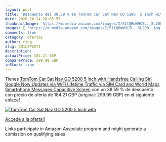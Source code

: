 ```yaml
---
layout: post
title: 'Descuento del 38.59 % en TomTom Car Sat Nav GO 5200  5 Inch with '
date: 2020-10-24 20:05:57
thumbnailImage: 'https://m.media-amazon.com/images/I/51tQRmW9CZL._SL200_.jpg'
images: [ 'https://m.media-amazon.com/images/I/51tQRmW9CZL._SL200_.jpg' ]
comments: true
category: ofertas
author: ring
slug: B01L8PLHTI
description:
actualPrice: 184.21 GBP
comparePrice: 299.99 GBP
inStock: true
---
```


Tienes [TomTom Car Sat Nav GO 5200  5 Inch with Handsfree Calling  Siri  Google Now  Updates via WiFi  Lifetime Traffic via SIM Card and World Maps  Smartphone Messages  Capacitive Screen](https://www.amazon.co.uk/dp/B01L8PLHTI/?tag=tolees0a-21) con un 38.59 % de descuento con precio de oferta de 184.21 GBP (original: 299.99 GBP) en el siguiente enlace!

[![TomTom Car Sat Nav GO 5200  5 Inch with ](https://m.media-amazon.com/images/I/51tQRmW9CZL._SL200_.jpg)](https://www.amazon.co.uk/dp/B01L8PLHTI/?tag=tolees0a-21)

[Accede a la oferta!!](https://www.amazon.co.uk/dp/B01L8PLHTI/?tag=tolees0a-21)

Links participate in Amazon Associate program and might generate a comission on qualifying sales


